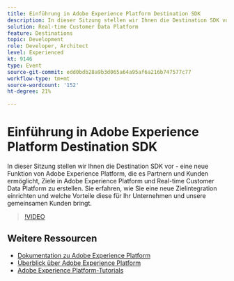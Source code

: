 ```yaml
---
title: Einführung in Adobe Experience Platform Destination SDK
description: In dieser Sitzung stellen wir Ihnen die Destination SDK vor - eine neue Funktion von Adobe Experience Platform, die es Partnern und Kunden ermöglicht, Ziele in Adobe Experience Platform und Real-time Customer Data Platform zu erstellen. Sie erfahren, wie Sie eine neue Zielintegration einrichten und welche Vorteile diese für Ihr Unternehmen und unsere gemeinsamen Kunden bringt.
solution: Real-time Customer Data Platform
feature: Destinations
topic: Development
role: Developer, Architect
level: Experienced
kt: 9146
type: Event
source-git-commit: edd0bdb28a9b3d065a64a95af6a216b747577c77
workflow-type: tm+mt
source-wordcount: '152'
ht-degree: 21%

---
```


# Einführung in Adobe Experience Platform Destination SDK

In dieser Sitzung stellen wir Ihnen die Destination SDK vor - eine neue Funktion von Adobe Experience Platform, die es Partnern und Kunden ermöglicht, Ziele in Adobe Experience Platform und Real-time Customer Data Platform zu erstellen. Sie erfahren, wie Sie eine neue Zielintegration einrichten und welche Vorteile diese für Ihr Unternehmen und unsere gemeinsamen Kunden bringt.


>[!VIDEO](https://video.tv.adobe.com/v/337583/?quality=12&learn=on&hidetitle=true)

## Weitere Ressourcen

- [Dokumentation zu Adobe Experience Platform](https://experienceleague.adobe.com/docs/experience-platform.html?lang=de)
- [Überblick über Adobe Experience Platform](https://experienceleague.adobe.com/docs/experience-platform/landing/home.html?lang=de)
- [Adobe Experience Platform-Tutorials](https://experienceleague.adobe.com/docs/platform-learn/tutorials/overview.html?lang=de)
